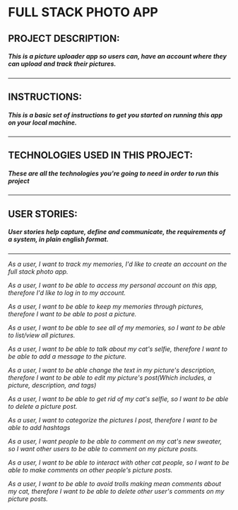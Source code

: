 # FULL STACK PHOTO APP

## PROJECT DESCRIPTION:
##### This is a picture uploader app so users can, have an account where they can upload and track their pictures.
-------------------------------------------------------------------------------------------------------------





## INSTRUCTIONS:
##### This is a basic set of instructions to get you started on running this app on your local machine.
-------------------------------------------------------------------------------------------------------------



## TECHNOLOGIES USED IN THIS PROJECT:
##### These are all the technologies you're going to need in order to run this project
-------------------------------------------------------------------------------------------------------------


## USER STORIES:
##### User stories help capture, define and communicate, the requirements of a system, in plain english format.
-------------------------------------------------------------------------------------------------------------
_As a user, I want to track my memories, I'd like to create an account on the full stack photo app._

_As a user, I want to be able to access my personal account on this app, therefore I'd like to log in to my account._

_As a user, I want to be able to keep my memories through pictures, therefore I want to be able to post a picture._

_As a user, I want to be able to see all of my memories, so I want to be able to list/view all pictures._

_As a user, I want to be able to talk about my cat's selfie, therefore I want to be able to add a message to the picture._

_As a user, I want to be able change the text in my picture's description, therefore I want to be able to edit my picture's post(Which includes, a picture, description, and tags)_

_As a user, I want to be able to get rid of my cat's selfie, so I want to be able to delete a picture post._

_As a user, I want to categorize the pictures I post, therefore I want to be able to add hashtags_

_As a user, I want people to be able to comment on my cat's new sweater, so I want other users to be able to comment on my picture posts._

_As a user, I want to be able to interact with other cat people, so I want to be able to make comments on other people's picture posts._

_As a user, I want to be able to avoid trolls making mean comments about my cat, therefore I want to be able to delete other user's comments on my picture posts._
